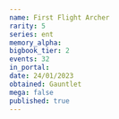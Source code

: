 ```yaml
---
name: First Flight Archer
rarity: 5
series: ent
memory_alpha:
bigbook_tier: 2
events: 32
in_portal:
date: 24/01/2023
obtained: Gauntlet
mega: false
published: true
---
```




